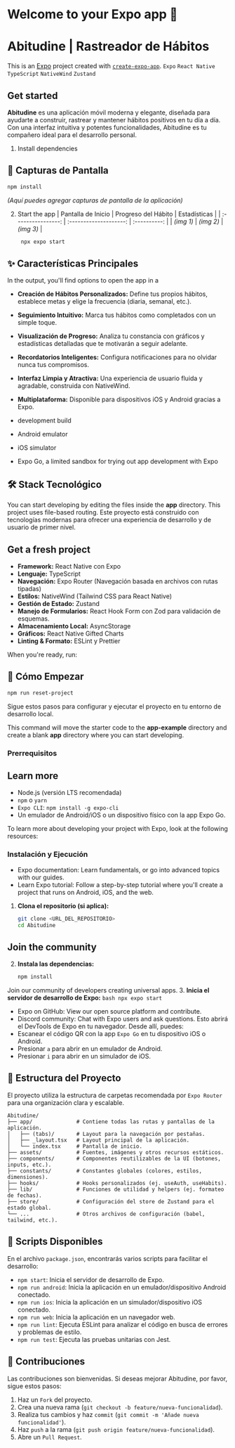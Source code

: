 # Welcome to your Expo app 👋

# Abitudine | Rastreador de Hábitos

This is an [Expo](https://expo.dev) project created with [`create-expo-app`](https://www.npmjs.com/package/create-expo-app).
`Expo` `React Native` `TypeScript` `NativeWind` `Zustand`

## Get started

**Abitudine** es una aplicación móvil moderna y elegante, diseñada para ayudarte a construir, rastrear y mantener hábitos positivos en tu día a día. Con una interfaz intuitiva y potentes funcionalidades, Abitudine es tu compañero ideal para el desarrollo personal.

1. Install dependencies

## 📸 Capturas de Pantalla

   ```bash
   npm install
   ```

*(Aquí puedes agregar capturas de pantalla de la aplicación)*

2. Start the app
| Pantalla de Inicio | Progreso del Hábito | Estadísticas |
| :----------------: | :--------------------: | :----------: |
|      *(img 1)*       |        *(img 2)*         |   *(img 3)*    |

   ```bash
    npx expo start
   ```

## ✨ Características Principales

In the output, you'll find options to open the app in a

- **Creación de Hábitos Personalizados:** Define tus propios hábitos, establece metas y elige la frecuencia (diaria, semanal, etc.).
- **Seguimiento Intuitivo:** Marca tus hábitos como completados con un simple toque.
- **Visualización de Progreso:** Analiza tu constancia con gráficos y estadísticas detalladas que te motivarán a seguir adelante.
- **Recordatorios Inteligentes:** Configura notificaciones para no olvidar nunca tus compromisos.
- **Interfaz Limpia y Atractiva:** Una experiencia de usuario fluida y agradable, construida con NativeWind.
- **Multiplataforma:** Disponible para dispositivos iOS y Android gracias a Expo.

- development build
- Android emulator
- iOS simulator
- Expo Go, a limited sandbox for trying out app development with Expo

## 🛠️ Stack Tecnológico

You can start developing by editing the files inside the **app** directory. This project uses file-based routing.
Este proyecto está construido con tecnologías modernas para ofrecer una experiencia de desarrollo y de usuario de primer nivel.

## Get a fresh project

- **Framework:** React Native con Expo
- **Lenguaje:** TypeScript
- **Navegación:** Expo Router (Navegación basada en archivos con rutas tipadas)
- **Estilos:** NativeWind (Tailwind CSS para React Native)
- **Gestión de Estado:** Zustand
- **Manejo de Formularios:** React Hook Form con Zod para validación de esquemas.
- **Almacenamiento Local:** AsyncStorage
- **Gráficos:** React Native Gifted Charts
- **Linting & Formato:** ESLint y Prettier

When you're ready, run:

## 🚀 Cómo Empezar

```bash
npm run reset-project
```

Sigue estos pasos para configurar y ejecutar el proyecto en tu entorno de desarrollo local.

This command will move the starter code to the **app-example** directory and create a blank **app** directory where you can start developing.

### Prerrequisitos

## Learn more

- Node.js (versión LTS recomendada)
- `npm` o `yarn`
- `Expo CLI`: `npm install -g expo-cli`
- Un emulador de Android/iOS o un dispositivo físico con la app Expo Go.

To learn more about developing your project with Expo, look at the following resources:

### Instalación y Ejecución

- Expo documentation: Learn fundamentals, or go into advanced topics with our guides.
- Learn Expo tutorial: Follow a step-by-step tutorial where you'll create a project that runs on Android, iOS, and the web.

1. **Clona el repositorio (si aplica):**

    ```bash
    git clone <URL_DEL_REPOSITORIO>
    cd Abitudine
    ```

## Join the community

2. **Instala las dependencias:**

    ```bash
    npm install
    ```

Join our community of developers creating universal apps.
3.  **Inicia el servidor de desarrollo de Expo:**
    ```bash
    npx expo start
    ```

- Expo on GitHub: View our open source platform and contribute.
- Discord community: Chat with Expo users and ask questions.
Esto abrirá el DevTools de Expo en tu navegador. Desde allí, puedes:
- Escanear el código QR con la app `Expo Go` en tu dispositivo iOS o Android.
- Presionar `a` para abrir en un emulador de Android.
- Presionar `i` para abrir en un simulador de iOS.

## 📁 Estructura del Proyecto

El proyecto utiliza la estructura de carpetas recomendada por `Expo Router` para una organización clara y escalable.

```
Abitudine/
├── app/              # Contiene todas las rutas y pantallas de la aplicación.
│   ├── (tabs)/       # Layout para la navegación por pestañas.
│   ├── _layout.tsx   # Layout principal de la aplicación.
│   └── index.tsx     # Pantalla de inicio.
├── assets/           # Fuentes, imágenes y otros recursos estáticos.
├── components/       # Componentes reutilizables de la UI (botones, inputs, etc.).
├── constants/        # Constantes globales (colores, estilos, dimensiones).
├── hooks/            # Hooks personalizados (ej. useAuth, useHabits).
├── lib/              # Funciones de utilidad y helpers (ej. formateo de fechas).
├── store/            # Configuración del store de Zustand para el estado global.
└── ...               # Otros archivos de configuración (babel, tailwind, etc.).
```

## 📜 Scripts Disponibles

En el archivo `package.json`, encontrarás varios scripts para facilitar el desarrollo:

- `npm start`: Inicia el servidor de desarrollo de Expo.
- `npm run android`: Inicia la aplicación en un emulador/dispositivo Android conectado.
- `npm run ios`: Inicia la aplicación en un simulador/dispositivo iOS conectado.
- `npm run web`: Inicia la aplicación en un navegador web.
- `npm run lint`: Ejecuta ESLint para analizar el código en busca de errores y problemas de estilo.
- `npm run test`: Ejecuta las pruebas unitarias con Jest.

## 🤝 Contribuciones

Las contribuciones son bienvenidas. Si deseas mejorar Abitudine, por favor, sigue estos pasos:

1. Haz un `Fork` del proyecto.
2. Crea una nueva rama (`git checkout -b feature/nueva-funcionalidad`).
3. Realiza tus cambios y haz `commit` (`git commit -m 'Añade nueva funcionalidad'`).
4. Haz `push` a la rama (`git push origin feature/nueva-funcionalidad`).
5. Abre un `Pull Request`.
